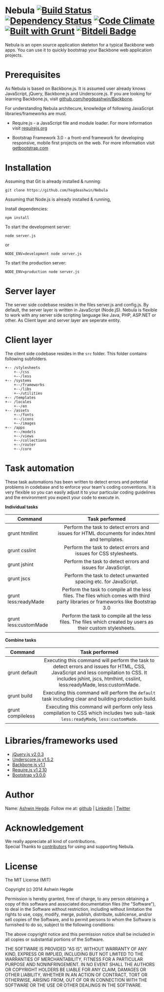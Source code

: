 Nebula [![Build Status](http://travis-ci.org/hegdeashwin/Nebula.png?branch=master)](http://travis-ci.org/hegdeashwin/Nebula)  [![Dependency Status](http://gemnasium.com/hegdeashwin/Nebula.png)](http://gemnasium.com/hegdeashwin/Nebula) [![Code Climate](http://codeclimate.com/repos/52fa1e95e30ba07f52002102/badges/a73df6c9e5472e6b867d/gpa.png)](http://codeclimate.com/repos/52fa1e95e30ba07f52002102/feed)  [![Built with Grunt](http://cdn.gruntjs.com/builtwith.png)](http://gruntjs.com/) [![Bitdeli Badge](https://d2weczhvl823v0.cloudfront.net/hegdeashwin/nebula/trend.png)](https://bitdeli.com/free "Bitdeli Badge")
======
Nebula is an open source application skeleton for a typical Backbone web apps. You can use it to quickly bootstrap your Backbone web application projects.

Prerequisites
=============
As Nebula is based on Backbone.js. It is assumed user already knows JavaScript, jQuery, Backbone.js and Underscore.js.
If you are looking for learning Backbone.js, visit <a href="//github.com/hegdeashwin/Backbone" target="_blank">github.com/hegdeashwin/Backbone</a>.

For understanding Nebula architecure, knowledge of following JavaScript libraries/frameworks are must.
<ul>
	<li>Require.js - a JavaScript file and module loader. For more information visit <a href="//requirejs.org/" target="_blank">requirejs.org</a></p></li>
	<li>Bootstrap Framework 3.0 - a front-end framework for developing responsive, mobile first projects on the web. For more information visit <a href="//getbootstrap.com/" target="_blank">getbootstrap.com</a></li>
</ul>

Installation
============
Assuming that Git is already installed & running:
```
git clone https://github.com/hegdeashwin/Nebula
```

Assuming that Node.js is already installed & running, 

Install dependencies:
```
npm install
```

To start the development server:
```
node server.js
```
or
```
NODE_ENV=development node server.js
```

To start the production server:
```
NODE_ENV=production node server.js
```

Server layer
============
The server side codebase resides in the files server.js and config.js. By default, the server layer is written in JavaScript (Node.jS).  Nebula is flexible to work with any server side scripting language like Java, PHP, ASP.NET or other. As Client layer and server layer are seperate entity.

Client layer
============
The client side codebase resides in the ```src``` folder. This folder contains following subfolders.

```
+-- /stylesheets
	+--/css
	+--/less
+-- /systems
	+--/frameworks
	+--/libs
	+--/utilities
+-- /templates
+-- /locales
	+--/en
+-- /assets
	+--/fonts
	+--/icons
	+--/images
+-- /apps
	+--/models
	+--/views
	+--/collections
	+--/router
	+--/core
```

Task automation
===============
These task automations has been written to detect errors and potential problems in codebase and to enforce your team's coding conventions. It is very flexible so you can easily adjust it to your particular coding guidelines and the environment you expect your code to execute in.

**Individual tasks**

| Command                     | Task performed              |
| --------------------------- |:---------------------------:|
| grunt htmllint              | Perform the task to detect errors and issues for HTML documents for index.html and templates. |
| grunt csslint               | Perform the task to detect errors and issues for CSS stylesheets. |
| grunt jshint                | Perform the task to detect errors and issues for JavaScript. |
| grunt jscs                  | Perform the task to detect unwanted spacing etc. for JavaScript. |
| grunt less:readyMade        | Perform the task to compile all the less files. The files which comes with third party libraries or frameworks like Bootstrap 3.0 |
| grunt less:customMade       | Perform the task to compile all the less files. The files which created by users as their custom stylesheets.

**Combine tasks**

| Command                     | Task performed              |
| --------------------------- |:---------------------------:|
| grunt default               | Executing this command will perform the task to detect errors and issues for HTML, CSS, JavaScript and less compilation to CSS. It includes jshint, jscs, htmlhint, csslint, less:readyMade, less:customMade. |
| grunt build              	  | Executing this command will perform the ```default``` task including clear and building production build. |
| grunt compileless           | Executing this command will perform only less compilation to CSS which includes two sub-task ```less:readyMade```, ```less:customMade```. |

Libraries/frameworks used
=========================
<ul>
	<li><a href="//jquery.com/" target="_blank">jQuery.js v2.0.3</a></li>
	<li><a href="//backbonejs.org/" target="_blank">Underscore.js v1.5.2</a></li>
	<li><a href="//underscorejs.org/" target="_blank">Backbone.js v1.1</a></li>
	<li><a href="//requirejs.org/" target="_blank">Require.js v1.2.10</a></li>
	<li><a href="//getbootstrap.com/" target="_blank">Bootstrap v3.0.0</a></li>
</ul>

Author
======
Name: <a href="//github.com/hegdeashwin" target="_blank">Ashwin Hegde</a>. Follow me at: <a href="//github.com/users/follow?target=hegdeashwin" target="_blank">github</a> | <a href="//in.linkedin.com/in/hegdeashwin" target="_blank">Linkedin</a> | <a href="//twitter.com/hegdeashwin3" target="_blank">Twitter</a>

Acknowledgement
===============
We really appreciate all kind of contributions. <br/>Special Thanks to <a href="//github.com/hegdeashwin/Nebula/graphs/contributors" target="_blank">contributors</a> for using and supporting Nebula.

License
=======
The MIT License (MIT)

Copyright (c) 2014 Ashwin Hegde

Permission is hereby granted, free of charge, to any person obtaining a copy of
this software and associated documentation files (the "Software"), to deal in
the Software without restriction, including without limitation the rights to
use, copy, modify, merge, publish, distribute, sublicense, and/or sell copies of
the Software, and to permit persons to whom the Software is furnished to do so,
subject to the following conditions:

The above copyright notice and this permission notice shall be included in all
copies or substantial portions of the Software.

THE SOFTWARE IS PROVIDED "AS IS", WITHOUT WARRANTY OF ANY KIND, EXPRESS OR
IMPLIED, INCLUDING BUT NOT LIMITED TO THE WARRANTIES OF MERCHANTABILITY, FITNESS
FOR A PARTICULAR PURPOSE AND NONINFRINGEMENT. IN NO EVENT SHALL THE AUTHORS OR
COPYRIGHT HOLDERS BE LIABLE FOR ANY CLAIM, DAMAGES OR OTHER LIABILITY, WHETHER
IN AN ACTION OF CONTRACT, TORT OR OTHERWISE, ARISING FROM, OUT OF OR IN
CONNECTION WITH THE SOFTWARE OR THE USE OR OTHER DEALINGS IN THE SOFTWARE.
